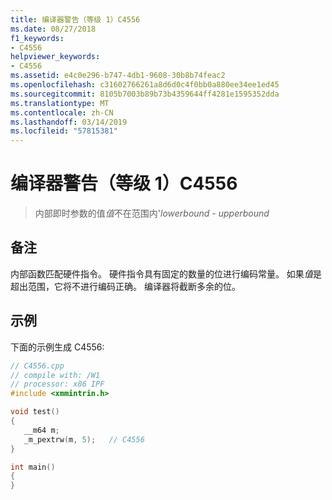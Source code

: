 ```yaml
---
title: 编译器警告（等级 1）C4556
ms.date: 08/27/2018
f1_keywords:
- C4556
helpviewer_keywords:
- C4556
ms.assetid: e4c0e296-b747-4db1-9608-30b8b74feac2
ms.openlocfilehash: c31602766261a8d6d0c4f0bb0a880ee34ee1ed45
ms.sourcegitcommit: 8105b7003b89b73b4359644ff4281e1595352dda
ms.translationtype: MT
ms.contentlocale: zh-CN
ms.lasthandoff: 03/14/2019
ms.locfileid: "57815381"
---
```

# <a name="compiler-warning-level-1-c4556"></a>编译器警告（等级 1）C4556

> 内部即时参数的值*值*不在范围内'*lowerbound* - *upperbound*

## <a name="remarks"></a>备注

内部函数匹配硬件指令。 硬件指令具有固定的数量的位进行编码常量。 如果*值*是超出范围，它将不进行编码正确。 编译器将截断多余的位。

## <a name="example"></a>示例

下面的示例生成 C4556:

```cpp
// C4556.cpp
// compile with: /W1
// processor: x86 IPF
#include <xmmintrin.h>

void test()
{
   __m64 m;
   _m_pextrw(m, 5);   // C4556
}

int main()
{
}
```